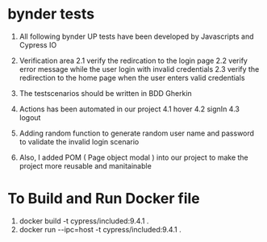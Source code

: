# bynder tests 
1. All following bynder UP tests have been developed by Javascripts and Cypress IO 

2. Verification area
 2.1 verify the redircation to the login page 
 2.2 verify error message while the user login with invalid credentials 
 2.3 verify the redirection to the home page when the user enters valid credentials 

3. The testscenarios should be written in BDD Gherkin

4. Actions has been automated in our project
  4.1 hover
  4.2 signIn 
  4.3 logout
5. Adding random function to generate random user name and password to validate the invalid login scenario 

6. Also, I added POM ( Page object modal ) into our project to make the project more reusable and manitainable 

# To Build and Run Docker file
1. docker build -t cypress/included:9.4.1 .
2. docker run --ipc=host -t cypress/included:9.4.1 .


